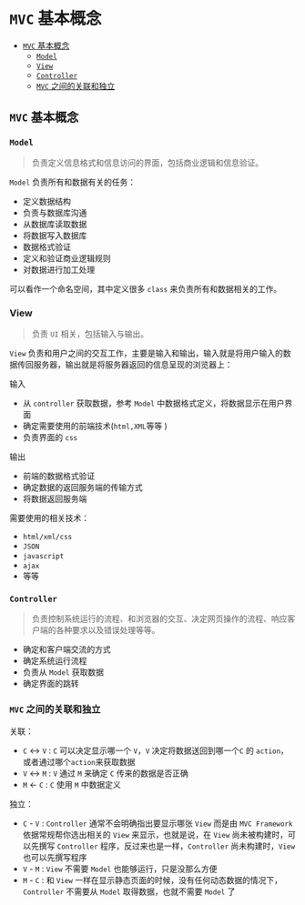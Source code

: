 # `MVC` 基本概念

- [`MVC` 基本概念](#1)
  - [`Model`](#1.1)
  - [`View`](#1.2)
  - [`Controller`](#1.3)
  - [`MVC` 之间的关联和独立](#1.4)



<span id='1'></span>
## `MVC` 基本概念

<span id='1.1'></span>
### `Model`
> 负责定义信息格式和信息访问的界面，包括商业逻辑和信息验证。

`Model` 负责所有和数据有关的任务：
- 定义数据结构
- 负责与数据库沟通
- 从数据库读取数据
- 将数据写入数据库
- 数据格式验证
- 定义和验证商业逻辑规则
- 对数据进行加工处理

可以看作一个命名空间，其中定义很多 `class` 来负责所有和数据相关的工作。


<span id='1.2'></span>
### View
> 负责 `UI` 相关，包括输入与输出。

`View` 负责和用户之间的交互工作，主要是输入和输出，输入就是将用户输入的数据传回服务器，输出就是将服务器返回的信息呈现的浏览器上：

输入
 - 从 `controller` 获取数据，参考 `Model` 中数据格式定义，将数据显示在用户界面 
 - 确定需要使用的前端技术(`html,XML`等等 )
 - 负责界面的 `css`


输出
- 前端的数据格式验证
- 确定数据的返回服务端的传输方式
- 将数据返回服务端


需要使用的相关技术：

- `html/xml/css`
- `JSON`
- `javascript`
- `ajax`
- 等等


<span id='1.3'></span>
### `Controller`
> 负责控制系统运行的流程、和浏览器的交互、决定网页操作的流程、响应客户端的各种要求以及错误处理等等。

- 确定和客户端交流的方式
- 确定系统运行流程
- 负责从 `Model` 获取数据
- 确定界面的跳转


<span id='1.4'></span>
### `MVC` 之间的关联和独立

关联：
 - `C` <-> `V` : `C` 可以决定显示哪一个 `V`，`V` 决定将数据送回到哪一个`C` 的 `action`，或者通过哪个`action`来获取数据
 - `V` <-> `M` : `V` 通过 `M` 来确定 `C` 传来的数据是否正确
- `M` <- `C` : `C` 使用 `M` 中数据定义

独立：
- `C` - `V` : `Controller` 通常不会明确指出要显示哪张 `View` 而是由 `MVC Framework` 依据常规帮你选出相关的 `View` 来显示，也就是说，在 `View` 尚未被构建时，可以先撰写 `Controller` 程序，反过来也是一样，`Controller` 尚未构建时，`View` 也可以先撰写程序
- `V` - `M` : `View` 不需要 `Model` 也能够运行，只是没那么方便
- `M` - `C` : 和 `View` 一样在显示静态页面的时候，没有任何动态数据的情况下，`Controller` 不需要从 `Model` 取得数据，也就不需要 `Model` 了








